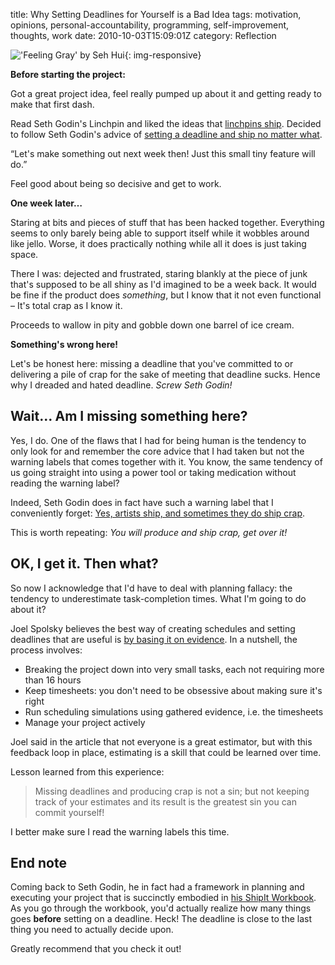 title: Why Setting Deadlines for Yourself is a Bad Idea
tags: motivation, opinions, personal-accountability, programming, self-improvement, thoughts, work
date: 2010-10-03T15:09:01Z
category: Reflection

!['Feeling Gray' by Seh Hui]({static}/images/2010/10/FeelingGray.jpg){: img-responsive}

**Before starting the project:**

Got a great project idea, feel really pumped up about it and getting ready to make that first dash.

Read Seth Godin's Linchpin and liked the ideas that [linchpins ship][prepmyth]. Decided to follow Seth Godin's advice of [setting a deadline and ship no matter what][deadline].

“Let's make something out next week then! Just this small tiny feature will do.”

Feel good about being so decisive and get to work.

**One week later…**

Staring at bits and pieces of stuff that has been hacked together. Everything seems to only barely being able to support itself while it wobbles around like jello. Worse, it does practically nothing while all it does is just taking space.

There I was: dejected and frustrated, staring blankly at the piece of junk that's supposed to be all shiny as I'd imagined to be a week back. It would be fine if the product does *something*, but I know that it not even functional – It's total crap as I know it.

Proceeds to wallow in pity and gobble down one barrel of ice cream.

**Something's wrong here!**

Let's be honest here: missing a deadline that you've committed to or delivering a pile of crap for the sake of meeting that deadline sucks. Hence why I dreaded and hated deadline. *Screw Seth Godin!*

## Wait… Am I missing something here?

Yes, I do. One of the flaws that I had for being human is the tendency to only look for and remember the core advice that I had taken but not the warning labels that comes together with it. You know, the same tendency of us going straight into using a power tool or taking medication without reading the warning label?

Indeed, Seth Godin does in fact have such a warning label that I conveniently forget: [Yes, artists ship, and sometimes they do ship crap][unrealized].

This is worth repeating: *You will produce and ship crap, get over it!*

## OK, I get it. Then what?

So now I acknowledge that I'd have to deal with planning fallacy: the tendency to underestimate task-completion times. What I'm going to do about it?

Joel Spolsky believes the best way of creating schedules and setting deadlines that are useful is [by basing it on evidence][evidence]. In a nutshell, the process involves:

- Breaking the project down into very small tasks, each not requiring more than 16 hours
- Keep timesheets: you don't need to be obsessive about making sure it's right
- Run scheduling simulations using gathered evidence, i.e. the timesheets
- Manage your project actively

Joel said in the article that not everyone is a great estimator, but with this feedback loop in place, estimating is a skill that could be learned over time.

Lesson learned from this experience:

> Missing deadlines and producing crap is not a sin; but not keeping track of your estimates and its result is the greatest sin you can commit yourself!

I better make sure I read the warning labels this time.

## End note

Coming back to Seth Godin, he in fact had a framework in planning and executing your project that is succinctly embodied in [his ShipIt Workbook][workbook]. As you go through the workbook, you'd actually realize how many things goes **before** setting on a deadline. Heck! The deadline is close to the last thing you need to actually decide upon.

Greatly recommend that you check it out!

[prepmyth]: http://sethgodin.typepad.com/seths_blog/2010/09/the-myth-of-preparation.html
[deadline]: http://sethgodin.typepad.com/seths_blog/2010/06/six-things-about-deadlines.html
[unrealized]: http://sethgodin.typepad.com/seths_blog/2010/01/unrealized-projects.html
[evidence]: http://www.joelonsoftware.com/items/2007/10/26.html
[workbook]: http://www.squidoo.com/the-shipit-workbook
